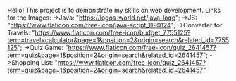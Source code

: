 Hello! This project is to demonstrate my skills on web development.
Links for the Images:
->Java: "https://logos-world.net/java-logo";
->JS: "https://www.flaticon.com/free-icon/java-script_1199124";
->Converter for Travels: "https://www.flaticon.com/free-icon/budget_7755125?term=travel+calculator&page=1&position=2&origin=search&related_id=7755125";
->Quiz Game: "https://www.flaticon.com/free-icon/quiz_2641457?term=quiz&page=1&position=2&origin=search&related_id=2641457";
->Shopping List: "https://www.flaticon.com/free-icon/quiz_2641457?term=quiz&page=1&position=2&origin=search&related_id=2641457"
